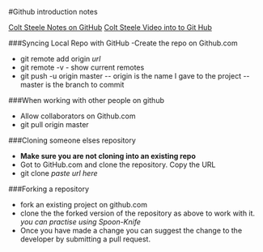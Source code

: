 #Github introduction notes

[Colt Steele Notes on GitHub](https://www.notion.so/Introduction-to-GitHub-202af6f64bbd4299b15f238dcd09d2a7)
[Colt Steele Video into to Git Hub](https://www.youtube.com/watch?v=nhNq2kIvi9s)

###Syncing Local Repo with GitHub
-Create the repo on Github.com
- git remote add origin *url*
- git remote -v - show current remotes
- git push -u origin master
-- origin is the name I gave to the project 
-- master is the branch to commit

###When working with other people on github
- Allow collaborators on Github.com
- git pull origin master

###Cloning someone elses repository
- **Make sure you are not cloning into an existing repo**
- Got to GitHub.com and clone the repository.  Copy the URL
- git clone *paste url here*

###Forking a repository
- fork an existing project on github.com
- clone the the forked version of the repository as above to work with it.
*you can practise using Spoon-Knife*
- Once you have made a change you can suggest the change to the developer by submitting a pull request.

